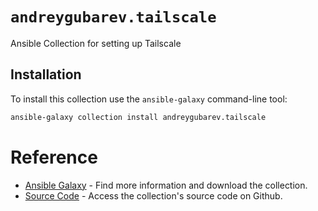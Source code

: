 # `andreygubarev.tailscale`

Ansible Collection for setting up Tailscale

## Installation

To install this collection use the `ansible-galaxy` command-line tool:

```sh
ansible-galaxy collection install andreygubarev.tailscale
```

# Reference

- [Ansible Galaxy](https://galaxy.ansible.com/andreygubarev/tailscale) - Find more information and download the collection.
- [Source Code](https://github.com/andreygubarev/ansible-tailscale) - Access the collection's source code on Github.
